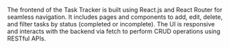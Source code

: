 The frontend of the Task Tracker is built using React.js and React Router for seamless navigation. It includes pages and components to add, edit, delete, and filter tasks by status (completed or incomplete). The UI is responsive and interacts with the backend via fetch to perform CRUD operations using RESTful APIs.


